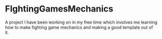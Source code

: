 # FIghtingGamesMechanics
A project I have been working on in my free time which involves me learning how to make fighting game mechanics and making a good template out of it.
